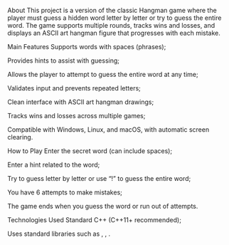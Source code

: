 About
This project is a version of the classic Hangman game where the player must guess a hidden word letter by letter or try to guess the entire word. The game supports multiple rounds, tracks wins and losses, and displays an ASCII art hangman figure that progresses with each mistake.

Main Features
Supports words with spaces (phrases);

Provides hints to assist with guessing;

Allows the player to attempt to guess the entire word at any time;

Validates input and prevents repeated letters;

Clean interface with ASCII art hangman drawings;

Tracks wins and losses across multiple games;

Compatible with Windows, Linux, and macOS, with automatic screen clearing.

How to Play
Enter the secret word (can include spaces);

Enter a hint related to the word;

Try to guess letter by letter or use “!” to guess the entire word;

You have 6 attempts to make mistakes;

The game ends when you guess the word or run out of attempts.

Technologies Used
Standard C++ (C++11+ recommended);

Uses standard libraries such as <iostream>, <string>, <cctype>.
